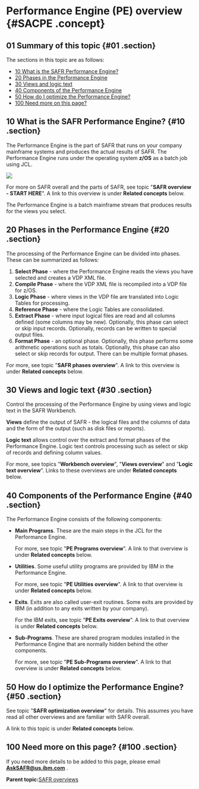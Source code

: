 # Performance Engine \(PE\) overview {#SACPE .concept}

## 01 Summary of this topic {#01 .section}

The sections in this topic are as follows:

-   [10 What is the SAFR Performance Engine?](SACPE.md#10)
-   [20 Phases in the Performance Engine](SACPE.md#20)
-   [30 Views and logic text](SACPE.md#30)
-   [40 Components of the Performance Engine](SACPE.md#40)
-   [50 How do I optimize the Performance Engine?](SACPE.md#50)
-   [100 Need more on this page?](SACPE.md#100)

## 10 What is the SAFR Performance Engine? {#10 .section}

The Performance Engine is the part of SAFR that runs on your company mainframe systems and produces the actual results of SAFR. The Performance Engine runs under the operating system **z/OS** as a batch job using JCL.

![](images/PM_concept_02.gif)

For more on SAFR overall and the parts of SAFR, see topic "**SAFR overview - START HERE**". A link to this overview is under **Related concepts** below.

The Performance Engine is a batch mainframe stream that produces results for the views you select.

## 20 Phases in the Performance Engine {#20 .section}

The processing of the Performance Engine can be divided into phases. These can be summarized as follows:

1.  **Select Phase** - where the Performance Engine reads the views you have selected and creates a VDP XML file.
2.  **Compile Phase** - where the VDP XML file is recompiled into a VDP file for z/OS.
3.  **Logic Phase** - where views in the VDP file are translated into Logic Tables for processing.
4.  **Reference Phase** - where the Logic Tables are consolidated.
5.  **Extract Phase** - where input logical files are read and all columns defined \(some columns may be new\). Optionally, this phase can select or skip input records. Optionally, records can be written to special output files.
6.  **Format Phase** - an optional phase. Optionally, this phase performs some arithmetic operations such as totals. Optionally, this phase can also select or skip records for output. There can be multiple format phases.

For more, see topic "**SAFR phases overview**". A link to this overview is under **Related concepts** below.

## 30 Views and logic text {#30 .section}

Control the processing of the Performance Engine by using views and logic text in the SAFR Workbench.

**Views** define the output of SAFR - the logical files and the columns of data and the form of the output \(such as disk files or reports\).

**Logic text** allows control over the extract and format phases of the Performance Engine. Logic text controls processing such as select or skip of records and defining column values.

For more, see topics "**Workbench overview**", "**Views overview**" and "**Logic text overview**". Links to these overviews are under **Related concepts** below.

## 40 Components of the Performance Engine {#40 .section}

The Performance Engine consists of the following components:

-   **Main Programs**. These are the main steps in the JCL for the Performance Engine.

    For more, see topic "**PE Programs overview**". A link to that overview is under **Related concepts** below.

-   **Utilities**. Some useful utility programs are provided by IBM in the Performance Engine.

    For more, see topic "**PE Utilities overview**". A link to that overview is under **Related concepts** below.

-   **Exits**. Exits are also called user-exit routines. Some exits are provided by IBM \(in addition to any exits written by your company\).

    For the IBM exits, see topic "**PE Exits overview**". A link to that overview is under **Related concepts** below.

-   **Sub-Programs**. These are shared program modules installed in the Performance Engine that are normally hidden behind the other components.

    For more, see topic "**PE Sub-Programs overview**". A link to that overview is under **Related concepts** below.


## 50 How do I optimize the Performance Engine? {#50 .section}

See topic "**SAFR optimization overview**" for details. This assumes you have read all other overviews and are familiar with SAFR overall.

A link to this topic is under **Related concepts** below.

## 100 Need more on this page? {#100 .section}

If you need more details to be added to this page, please email **AskSAFR@us.ibm.com** .

**Parent topic:**[SAFR overviews](../html/AAR450Overviews.md)

